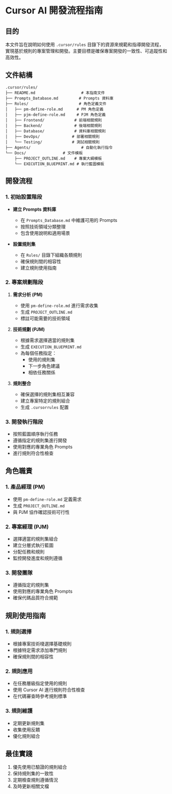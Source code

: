 # Cursor AI 開發流程指南

## 目的
本文件旨在說明如何使用 `.cursor/rules` 目錄下的資源來規範和指導開發流程，實現基於規則的專案管理和開發。主要目標是確保專案開發的一致性、可追蹤性和高效性。

## 文件結構
```
.cursor/rules/
├── README.md                    # 本指南文件
├── Prompts_Database.md         # Prompts 資料庫
├── Roles/                      # 角色定義文件
│   ├── pm-define-role.md      # PM 角色定義
│   ├── pjm-define-role.md     # PJM 角色定義
│   ├── Frontend/             # 前端相關規則
│   ├── Backend/              # 後端相關規則
│   ├── Database/             # 資料庫相關規則
│   ├── DevOps/              # 部署相關規則
│   └── Testing/             # 測試相關規則
├── Agents/                      # 自動化執行指令
└── Docs/                # 文件模板
    ├── PROJECT_OUTLINE.md    # 專案大綱模板
    └── EXECUTION_BLUEPRINT.md # 執行藍圖模板
```

## 開發流程

### 1. 初始設置階段
- **建立 Prompts 資料庫**
  - 在 `Prompts_Database.md` 中維護可用的 Prompts
  - 按照技術領域分類整理
  - 包含使用說明和適用場景

- **設置規則集**
  - 在 `Rules/` 目錄下組織各類規則
  - 確保規則間的相容性
  - 建立規則使用指南

### 2. 專案規劃階段
1. **需求分析 (PM)**
   - 使用 `pm-define-role.md` 進行需求收集
   - 生成 `PROJECT_OUTLINE.md`
   - 標註可能需要的技術領域

2. **技術規劃 (PJM)**
   - 根據需求選擇適當的規則集
   - 生成 `EXECUTION_BLUEPRINT.md`
   - 為每個任務指定：
     - 使用的規則集
     - 下一步角色建議
     - 相依任務關係

3. **規則整合**
   - 確保選擇的規則集相互兼容
   - 建立專案特定的規則組合
   - 生成 `.cursorrules` 配置

### 3. 開發執行階段
- 按照藍圖順序執行任務
- 遵循指定的規則集進行開發
- 使用對應的專業角色 Prompts
- 進行規則符合性檢查

## 角色職責

### 1. 產品經理 (PM)
- 使用 `pm-define-role.md` 定義需求
- 生成 `PROJECT_OUTLINE.md`
- 與 PJM 協作確認技術可行性

### 2. 專案經理 (PJM)
- 選擇適當的規則集組合
- 建立分層式執行藍圖
- 分配任務和規則
- 監控開發進度和規則遵循

### 3. 開發團隊
- 遵循指定的規則集
- 使用對應的專業角色 Prompts
- 確保代碼品質符合規範

## 規則使用指南

### 1. 規則選擇
- 根據專案技術棧選擇基礎規則
- 根據特定需求添加專門規則
- 確保規則間的相容性

### 2. 規則應用
- 在任務層級指定使用的規則
- 使用 Cursor AI 進行規則符合性檢查
- 在代碼審查時參考規則標準

### 3. 規則維護
- 定期更新規則集
- 收集使用反饋
- 優化規則組合

## 最佳實踐
1. 優先使用已驗證的規則組合
2. 保持規則集的一致性
3. 定期檢查規則遵循情況
4. 及時更新相關文檔



